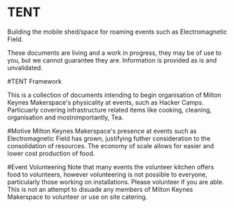 # TENT
Building the mobile shed/space for roaming events such as Electromagnetic Field.

These documents are living and a work in progress, they may be of use to you, but we cannot guarantee they are.
Information is provided as is and unvalidated.

#TENT Framework

This is a collection of documents intending to begin organisation of Milton Keynes Makerspace's physicality at events, such as Hacker Camps.
Particuarly covering infrastructure related items like cooking, cleaning, organisation and mostnimportantly, Tea.

#Motive
Milton Keynes Makerspace's presence at events such as Electromagnetic Field has grown, justifying futher consideration to the consolidation of resources.
The economy of scale allows for easier and lower cost production of food. 


#Event Volunteering
Note that many events the volunteer kitchen offers food to volunteers, however volunteering is not possible to everyone, particularly those working on installations. Please volunteer if you are able.
This is not an attempt to disuade any members of Milton Keynes Makerspace to volunteer or use on site catering.

